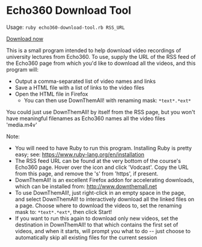 Echo360 Download Tool
=====================

Usage: `ruby echo360-download-tool.rb RSS_URL`

[Download now](https://github.com/ZimbiX/echo360-download-tool/archive/master.zip)

This is a small program intended to help download video recordings of university lectures from Echo360. To use, supply the URL of the RSS feed of the Echo360 page from which you'd like to download all the videos, and this program will:

* Output a comma-separated list of video names and links
* Save a HTML file with a list of links to the video files
* Open the HTML file in Firefox
	+ You can then use DownThemAll! with renaming mask: `*text*.*ext*`

You could just use DownThemAll! by itself from the RSS page, but you won't have meaningful filenames as Echo360 names all the video files 'media.m4v'

Note:

* You will need to have Ruby to run this program. Installing Ruby is pretty easy; see: https://www.ruby-lang.org/en/installation
* The RSS feed URL can be found at the very bottom of the course's Echo360 page. Hover over the icon and click 'Vodcast'. Copy the URL from this page, and remove the 's' from 'https', if present.
* DownThemAll! is an excellent Firefox addon for accelerating downloads, which can be installed from: http://www.downthemall.net
* To use DownThemAll!, just right-click in an empty space in the page, and select DownThemAll! to interactively download all the linked files on a page. Choose where to download the videos to, set the renaming mask to: `*text*.*ext*`, then click Start!
* If you want to run this again to download only new videos, set the destination in DownThemAll! to that which contains the first set of videos, and when it starts, will prompt you what to do -- just choose to automatically skip all existing files for the current session